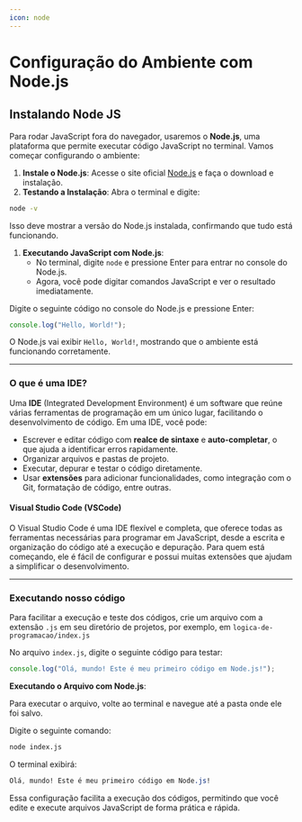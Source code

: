 ```yaml
---
icon: node
---
```


# Configuração do Ambiente com Node.js

## Instalando Node JS

Para rodar JavaScript fora do navegador, usaremos o **Node.js**, uma plataforma que permite executar código JavaScript no terminal. Vamos começar configurando o ambiente:

1. **Instale o Node.js**: Acesse o site oficial [Node.js](https://nodejs.org/) e faça o download e instalação.
2. **Testando a Instalação**: Abra o terminal e digite:

```bash
node -v
```

Isso deve mostrar a versão do Node.js instalada, confirmando que tudo está funcionando.

1. **Executando JavaScript com Node.js**:
   * No terminal, digite `node` e pressione Enter para entrar no console do Node.js.
   * Agora, você pode digitar comandos JavaScript e ver o resultado imediatamente.

Digite o seguinte código no console do Node.js e pressione Enter:

```javascript
console.log("Hello, World!");
```

O Node.js vai exibir `Hello, World!`, mostrando que o ambiente está funcionando corretamente.

***

### **O que é uma IDE?**

Uma **IDE** (Integrated Development Environment) é um software que reúne várias ferramentas de programação em um único lugar, facilitando o desenvolvimento de código. Em uma IDE, você pode:

* Escrever e editar código com **realce de sintaxe** e **auto-completar**, o que ajuda a identificar erros rapidamente.
* Organizar arquivos e pastas de projeto.
* Executar, depurar e testar o código diretamente.
* Usar **extensões** para adicionar funcionalidades, como integração com o Git, formatação de código, entre outras.

#### Visual Studio Code (VSCode)

O Visual Studio Code é uma IDE flexível e completa, que oferece todas as ferramentas necessárias para programar em JavaScript, desde a escrita e organização do código até a execução e depuração. Para quem está começando, ele é fácil de configurar e possui muitas extensões que ajudam a simplificar o desenvolvimento.

***

### **Executando** nosso código

Para facilitar a execução e teste dos códigos, crie um arquivo com a extensão `.js` em seu diretório de projetos, por exemplo, em `logica-de-programacao/index.js`

No arquivo `index.js`, digite o seguinte código para testar:

```javascript
console.log("Olá, mundo! Este é meu primeiro código em Node.js!");
```

**Executando o Arquivo com Node.js**:

Para executar o arquivo, volte ao terminal e navegue até a pasta onde ele foi salvo.

Digite o seguinte comando:

```bash
node index.js
```

O terminal exibirá:

```css
Olá, mundo! Este é meu primeiro código em Node.js!
```

Essa configuração facilita a execução dos códigos, permitindo que você edite e execute arquivos JavaScript de forma prática e rápida.

